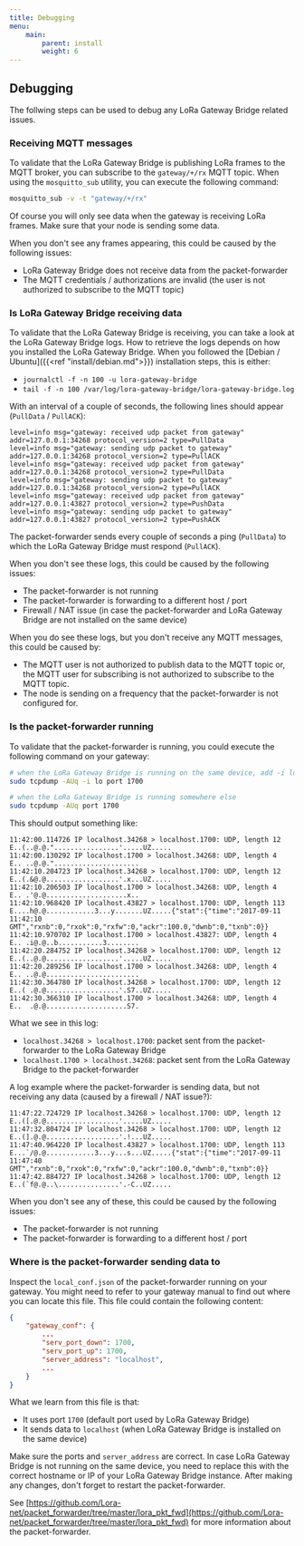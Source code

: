```yaml
---
title: Debugging
menu:
    main:
        parent: install
        weight: 6
---
```


## Debugging

The follwing steps can be used to debug any LoRa Gateway Bridge related issues.

### Receiving MQTT messages

To validate that the LoRa Gateway Bridge is publishing LoRa frames to the
MQTT broker, you can subscribe to the `gateway/+/rx` MQTT topic. When using
the `mosquitto_sub` utility, you can execute the following command:

```bash
mosquitto_sub -v -t "gateway/+/rx"
```

Of course you will only see data when the gateway is receiving LoRa frames.
Make sure that your node is sending some data.

When you don't see any frames appearing, this could be caused by the following issues:

* LoRa Gateway Bridge does not receive data from the packet-forwarder
* The MQTT credentials / authorizations are invalid (the user is not authorized
  to subscribe to the MQTT topic)

### Is LoRa Gateway Bridge receiving data

To validate that the LoRa Gateway Bridge is receiving, you can take a look
at the LoRa Gateway Bridge logs. How to retrieve the logs depends on how you
installed the LoRa Gateway Bridge. When you followed the [Debian / Ubuntu]({{<ref "install/debian.md">}})
installation steps, this is either:

* `journalctl -f -n 100 -u lora-gateway-bridge`
* `tail -f -n 100 /var/log/lora-gateway-bridge/lora-gateway-bridge.log`

With an interval of a couple of seconds, the following lines should appear (`PullData` / `PullACK`):

```text
level=info msg="gateway: received udp packet from gateway" addr=127.0.0.1:34268 protocol_version=2 type=PullData
level=info msg="gateway: sending udp packet to gateway" addr=127.0.0.1:34268 protocol_version=2 type=PullACK
level=info msg="gateway: received udp packet from gateway" addr=127.0.0.1:34268 protocol_version=2 type=PullData
level=info msg="gateway: sending udp packet to gateway" addr=127.0.0.1:34268 protocol_version=2 type=PullACK
level=info msg="gateway: received udp packet from gateway" addr=127.0.0.1:43827 protocol_version=2 type=PushData
level=info msg="gateway: sending udp packet to gateway" addr=127.0.0.1:43827 protocol_version=2 type=PushACK
```

The packet-forwarder sends every couple of seconds a ping (`PullData`) to which
the LoRa Gateway Bridge must respond (`PullACK`).

When you don't see these logs, this could be caused by the following issues:

* The packet-forwarder is not running
* The packet-forwarder is forwarding to a different host / port
* Firewall / NAT issue (in case the packet-forwarder and LoRa Gateway Bridge are not installed on the same device)

When you do see these logs, but you don't receive any MQTT messages, this could
be caused by:

* The MQTT user is not authorized to publish data to the MQTT topic or, the MQTT
  user for subscribing is not authorized to subscribe to the MQTT topic.
* The node is sending on a frequency that the packet-forwarder is not
  configured for.

### Is the packet-forwarder running

To validate that the packet-forwarder is running, you could execute the
following command on your gateway:

```bash
# when the LoRa Gateway Bridge is running on the same device, add -i lo
sudo tcpdump -AUq -i lo port 1700

# when the LoRa Gateway Bridge is running somewhere else
sudo tcpdump -AUq port 1700
```

This should output something like:

```text
11:42:00.114726 IP localhost.34268 > localhost.1700: UDP, length 12
E..(..@.@."................'.....UZ.....
11:42:00.130292 IP localhost.1700 > localhost.34268: UDP, length 4
E.. ..@.@.".....................
11:42:10.204723 IP localhost.34268 > localhost.1700: UDP, length 12
E..(.&@.@..................'.x...UZ.....
11:42:10.206503 IP localhost.1700 > localhost.34268: UDP, length 4
E.. .'@.@....................x..
11:42:10.968420 IP localhost.43827 > localhost.1700: UDP, length 113
E....h@.@............3...y.......UZ.....{"stat":{"time":"2017-09-11 11:42:10 GMT","rxnb":0,"rxok":0,"rxfw":0,"ackr":100.0,"dwnb":0,"txnb":0}}
11:42:10.970702 IP localhost.1700 > localhost.43827: UDP, length 4
E.. .i@.@..b...........3........
11:42:20.284752 IP localhost.34268 > localhost.1700: UDP, length 12
E..(..@.@..................'.....UZ.....
11:42:20.289256 IP localhost.1700 > localhost.34268: UDP, length 4
E.. ..@.@.......................
11:42:30.364780 IP localhost.34268 > localhost.1700: UDP, length 12
E..( .@.@..................'.S7..UZ.....
11:42:30.366310 IP localhost.1700 > localhost.34268: UDP, length 4
E..  .@.@....................S7.
```

What we see in this log:

* `localhost.34268 > localhost.1700`: packet sent from the packet-forwarder to the LoRa Gateway Bridge
* `localhost.1700 > localhost.34268`: packet sent from the LoRa Gateway Bridge to the packet-forwarder

A log example where the packet-forwarder is sending data, but not receiving
any data (caused by a firewall / NAT issue?):

```text
11:47:22.724729 IP localhost.34268 > localhost.1700: UDP, length 12
E..([.@.@..................'.....UZ.....
11:47:32.804724 IP localhost.34268 > localhost.1700: UDP, length 12
E..(].@.@..................'.!...UZ.....
11:47:40.964220 IP localhost.43827 > localhost.1700: UDP, length 113
E...`/@.@............3...y...s...UZ.....{"stat":{"time":"2017-09-11 11:47:40 GMT","rxnb":0,"rxok":0,"rxfw":0,"ackr":100.0,"dwnb":0,"txnb":0}}
11:47:42.884727 IP localhost.34268 > localhost.1700: UDP, length 12
E..(`f@.@..\...............'.-C..UZ.....
```

When you don't see any of these, this could be caused by the following issues:

* The packet-forwarder is not running
* The packet-forwarder is forwarding to a different host / port

### Where is the packet-forwarder sending data to

Inspect the `local_conf.json` of the packet-forwarder running on your gateway.
You might need to refer to your gateway manual to find out where you can locate
this file. This file could contain the following content:

```json
{
    "gateway_conf": {
        ...
        "serv_port_down": 1700,
        "serv_port_up": 1700,
        "server_address": "localhost",
        ...
    }
}
```

What we learn from this file is that:

* It uses port `1700` (default port used by LoRa Gateway Bridge)
* It sends data to `localhost` (when LoRa Gateway Bridge is installed on the same device)

Make sure the ports and `server_address` are correct. In case LoRa Gateway
Bridge is not running on the same device, you need to replace this with the
correct hostname or IP of your LoRa Gateway Bridge instance. After making any
changes, don't forget to restart the packet-forwarder.

See [https://github.com/Lora-net/packet_forwarder/tree/master/lora_pkt_fwd](https://github.com/Lora-net/packet_forwarder/tree/master/lora_pkt_fwd)
for more information about the packet-forwarder.
